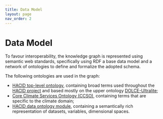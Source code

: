 ```yaml
---
title: Data Model
layout: page
nav_order: 2
---
```


# Data Model

To favour interoperability, the knowledge graph is represented using semantic web standards, specifically using RDF a base data model and a network of ontologies to define and formalize the adopted schema.

The following ontologies are used in the graph:
- [HACID top-level ontology](https://w3id.org/hacid/onto/top-level), containing broad terms used throughout the [HACID project](https://www.hacid-project.eu/) and based mostly on the upper ontology [DOLCE-Ultralite](https://en.wikipedia.org/wiki/Upper_ontology#DOLCE);
- [Core Climate Services Ontology (CCSO)](https://w3id.org/hacid/onto/ccso), containing terms that are specific to the climate domain;
- [HACID data ontology module](https://w3id.org/hacid/onto/data), containing a semantically rich representation of datasets, variables, dimensional spaces.

